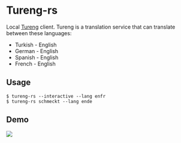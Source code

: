 # Tureng-rs

Local [Tureng](https://tureng.com) client. Tureng is a translation service that can translate between these languages:
* Turkish - English
* German - English
* Spanish - English
* French - English

## Usage
```console
$ tureng-rs --interactive --lang enfr
$ tureng-rs schmeckt --lang ende
```

## Demo

![](https://github.com/j-hc/tureng-rs/assets/25510067/d76af51e-9bae-42f2-ab19-d8fdb5a29ca1)